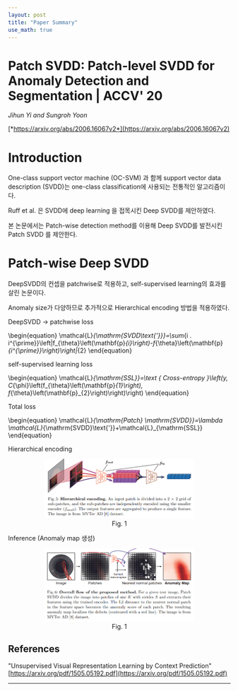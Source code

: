 ```yaml
---
layout: post
title: "Paper Summary"
use_math: true
---
```

# Patch SVDD: Patch-level SVDD for Anomaly Detection and Segmentation | ACCV' 20

*Jihun Yi and Sungroh Yoon*

[*https://arxiv.org/abs/2006.16067v2*](https://arxiv.org/abs/2006.16067v2)

# Introduction

One-class support vector machine (OC-SVM) 과 함께 support vector data description (SVDD)는 one-class classification에 사용되는 전통적인 알고리즘이다.

Ruff et al. 은 SVDD에 deep learning 을 접목시킨 Deep SVDD를 제안하였다.

본 논문에서는 Patch-wise detection method를 이용해 Deep SVDD를 발전시킨 Patch SVDD 를 제안한다.

# Patch-wise Deep SVDD

DeepSVDD의 컨셉을 patchwise로 적용하고, self-supervised learning의 효과를 살린 논문이다.

Anomaly size가 다양하므로 추가적으로 Hierarchical encoding 방법을 적용하였다.

DeepSVDD → patchwise loss

\begin{equation}
    \mathcal{L}_{\mathrm{SVDD\text{'}}}=\sum_{i . i^{\prime}}\left\|f_{\theta}\left(\mathbf{p}_{i}\right)-f_{\theta}\left(\mathbf{p}_{i^{\prime}}\right)\right\|_{2}
\end{equation}


self-supervised learning loss

\begin{equation}
    \mathcal{L}_{\mathrm{SSL}}=\text { Cross-entropy }\left(y, C_{\phi}\left(f_{\theta}\left(\mathbf{p}_{1}\right), f_{\theta}\left(\mathbf{p}_{2}\right)\right)\right)
\end{equation}


Total loss

\begin{equation}
    \mathcal{L}_{\mathrm{Patch} \mathrm{SVDD}}=\lambda \mathcal{L}_{\mathrm{SVDD}\text{'}}+\mathcal{L}_{\mathrm{SSL}}
\end{equation}


Hierarchical encoding

<center>
    <figure>
        <img src="/assets/2021-01-03-Patch SVDD Patch-level SVDD for Anomaly Detection/Untitled.png" alt="Untitled" style="width:80%">
        <figcaption>Fig. 1</figcaption>
    </figure>
</center>


Inference (Anomaly map 생성)

<center>
    <figure>
        <img src="/assets/2021-01-03-Patch SVDD Patch-level SVDD for Anomaly Detection/Untitled%201.png" alt="Untitled" style="width:80%">
        <figcaption>Fig. 1</figcaption>
    </figure>
</center>

## References
"Unsupervised Visual Representation Learning by Context Prediction"
[https://arxiv.org/pdf/1505.05192.pdf](https://arxiv.org/pdf/1505.05192.pdf)

---
<!--
self-supervised learning ref.

"Unsupervised Visual Representation Learning by Context Prediction"

[https://arxiv.org/pdf/1505.05192.pdf](https://arxiv.org/pdf/1505.05192.pdf)
-->